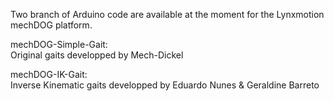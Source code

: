 Two branch of Arduino code are available at the moment for the Lynxmotion mechDOG platform.

mechDOG-Simple-Gait:<br>
Original gaits developped by Mech-Dickel 

mechDOG-IK-Gait:<br>
Inverse Kinematic gaits developped by Eduardo Nunes & Geraldine Barreto
